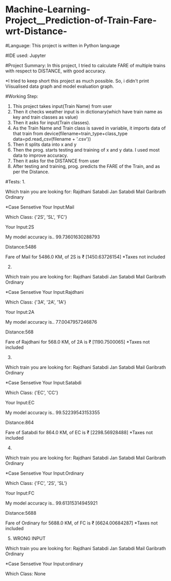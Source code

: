 # Machine-Learning-Project__Prediction-of-Train-Fare-wrt-Distance-

#Language:
This project is written in Python language

#IDE used:
Jupyter

#Project Summary:
In this project, I tried to calculate FARE of multiple trains with respect to DISTANCE, with good accuracy.

*I tried to keep short this project as much possible. So, i didn't print Viisualised data graph and model evaluation graph.




#Working Step:
1. This project takes input(Train Name) from user
2. Then it checks weather input is in dictionary(which have train name as key and train classes as value)
3. Then it asks for input(Train classes).
4. As the Train Name and Train class is saved in variable, it imports data of that train from device(filename=train_type+class_type
data=pd.read_csv(filename + '.csv'))
5. Then it splits data into x and y
6. Then the prog. starts testing and training of x and y data. I used most data to improve accuracy.
7. Then it asks for the DISTANCE from user
8.  After testing and training, prog. predicts the FARE of the Train, and as per the Distance.


#Tests:
1.
 
 Which train you are looking for: 
 Rajdhani 
 Satabdi 
 Jan Satabdi 
 Mail 
 Garibrath 
 Ordinary 
 
*Case Sensetive
Your Input:Mail

 Which Class: {'2S', 'SL', 'FC'}

 Your Input:2S

 My model accuracy is.. 99.73601630288793

 Distance:5486

 
 Fare of Mail for 5486.0 KM, of 2S is ₹ [1450.63726154] *Taxes not included
 
 2.
 Which train you are looking for: 
 Rajdhani 
 Satabdi 
 Jan Satabdi 
 Mail 
 Garibrath 
 Ordinary 
 
 *Case Sensetive
 Your Input:Rajdhani

 Which Class: {'3A', '2A', '1A'}

 Your Input:2A

 My model accuracy is.. 77.0047957246876

 Distance:568

 
 Fare of Rajdhani for 568.0 KM, of 2A is ₹ [1190.7500065] *Taxes not included


3.
 Which train you are looking for: 
 Rajdhani 
 Satabdi 
 Jan Satabdi 
 Mail 
 Garibrath 
 Ordinary 
 
 *Case Sensetive
 Your Input:Satabdi

 Which Class: {'EC', 'CC'}

 Your Input:EC

 My model accuracy is.. 99.52239543153355

 Distance:864

 
 Fare of Satabdi for 864.0 KM, of EC is ₹ [2298.56928488] *Taxes not included

4. 
 Which train you are looking for: 
 Rajdhani 
 Satabdi 
 Jan Satabdi 
 Mail 
 Garibrath 
 Ordinary 
 
 *Case Sensetive
 Your Input:Ordinary

 Which Class: {'FC', '2S', 'SL'}

 Your Input:FC

 My model accuracy is.. 99.61315314945921

 Distance:5688

 
 Fare of Ordinary for 5688.0 KM, of FC is ₹ [6624.00684287] *Taxes not included

5. WRONG INPUT
 
 Which train you are looking for: 
 Rajdhani 
 Satabdi 
 Jan Satabdi 
 Mail 
 Garibrath 
 Ordinary 
 
 *Case Sensetive
 Your Input:ordinary

 Which Class: None

